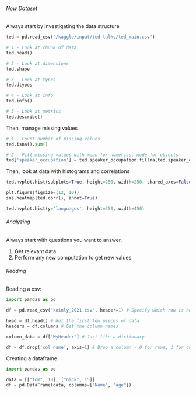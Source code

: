 ###### New Dataset
Always start by investigating the data structure
```python
ted = pd.read_csv("/kaggle/input/ted-talks/ted_main.csv")

# 1 - Look at chunk of data
ted.head()

# 2 - Look at dimensions
ted.shape

# 3 - Look at types
ted.dtypes

# 4 - Look at info
ted.info()

# 5 - Look at metrics
ted.describe()
```

Then, manage missing values
```python
# 1 - Count number of missing values
ted.isna().sum()

# 2 - Fill missing values with mean for numerics, mode for objects
ted['speaker_occupation'] = ted.speaker_occupation.fillna(ted.speaker_occupation.mode()[0])
```

Then, look at data with histograms and correlations
```python
ted.hvplot.hist(subplots=True, height=250, width=250, shared_axes=False, value_label='Rate').cols(3)

plt.figure(figsize=(12, 10))
sns.heatmap(ted.corr(), annot=True)

ted.hvplot.hist(y='languages', height=350, width=450)
```
###### Analyzing
Always start with questions you want to answer.
1. Get relevant data
2. Perform any new computation to get new values
###### Reading
Reading a csv: 
```python
import pandas as pd

df = pd.read_csv('koinly_2021.csv', header=1) # Specify which row is header

head = df.head() # Get the first few pieces of data
headers = df.columns # Get the column names

column_data = df["MyHeader"] # Just like a dictionary

df = df.drop('col_name', axis=1) # Drop a column - 0 for rows, 1 for cols. Typically, we set axis=1 to drop columns.
```

Creating a dataframe
```python
import pandas as pd

data = [["tom", 10], ["nick", 15]]
df = pd.DataFrame(data, columns=["Name", "age"])
```
